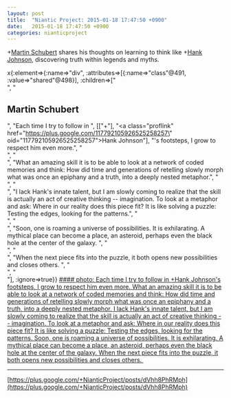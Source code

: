 ```yaml
---
layout: post
title:  "Niantic Project: 2015-01-18 17:47:50 +0900"
date:   2015-01-18 17:47:50 +0900
categories: nianticproject
---
```

+[Martin Schubert](https://plus.google.com/100425314717666507497 "") shares his thoughts on learning to think like +[Hank Johnson](https://plus.google.com/117792105926525258257 ""), discovering truth within legends and myths.

x{:element=>{:name=>"div", :attributes=>[{:name=>"class"@491, :value=>"shared"@498}], :children=>["<br />", "<h2>Martin Schubert</h2>", "Each time I try to follow in ", [["+"], "<a class=\"proflink\" href=\"https://plus.google.com/117792105926525258257\" oid=\"117792105926525258257\">Hank Johnson</a>"], "'s footsteps, I grow to respect him even more.", "<br />", "<br />", "What an amazing skill it is to be able to look at a network of coded memories and think: How did time and generations of retelling slowly morph what was once an epiphany and a truth, into a deeply nested metaphor.", "<br />", "<br />", "I lack Hank's innate talent, but I am slowly coming to realize that the skill is actually an act of creative thinking -- imagination. To look at a metaphor and ask: Where in our reality does this piece fit? It is like solving a puzzle: Testing the edges, looking for the patterns.", "<br />", "<br />", "Soon, one is roaming a universe of possibilities. It is exhilarating. A mythical place can become a place, an asteroid, perhaps even the black hole at the center of the galaxy. ", "<br />", "<br />", "When the next piece fits into the puzzle, it both opens new possibilities and closes others. ", "<br />", "<br />"], :ignore=>true}}
[#### photo: Each time I try to follow in +Hank Johnson's footsteps, I grow to respect him even more.
What an amazing skill it is to be able to look at a network of coded memories and think: How did time and generations of retelling slowly morph what was once an epiphany and a truth, into a deeply nested metaphor.
I lack Hank's innate talent, but I am slowly coming to realize that the skill is actually an act of creative thinking -- imagination. To look at a metaphor and ask: Where in our reality does this piece fit? It is like solving a puzzle: Testing the edges, looking for the patterns.
Soon, one is roaming a universe of possibilities. It is exhilarating. A mythical place can become a place, an asteroid, perhaps even the black hole at the center of the galaxy.
When the next piece fits into the puzzle, it both opens new possibilities and closes others. ](https://lh3.googleusercontent.com/-timRr2J0XhU/VLtxpmY5l9I/AAAAAAAACW8/gw2ebnJbhTs/w1200-h1163/Excellent.jpg "")
- - -
[https://plus.google.com/+NianticProject/posts/dVhh8PhRMph](https://plus.google.com/+NianticProject/posts/dVhh8PhRMph)
